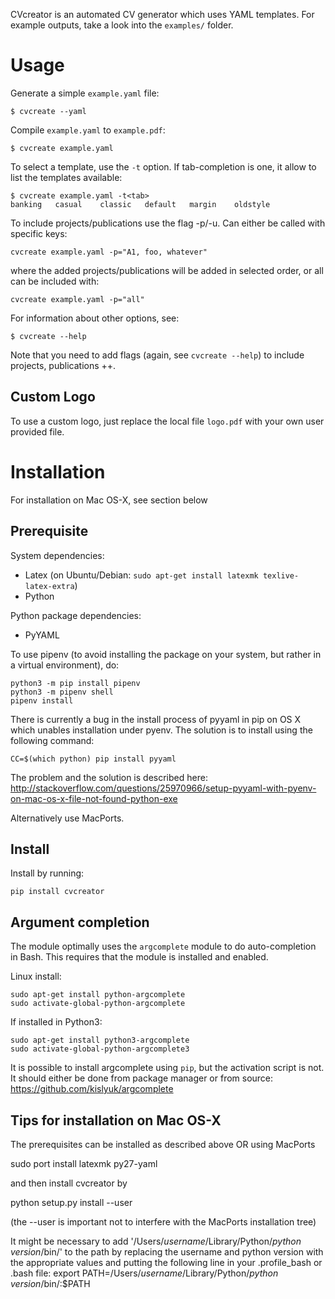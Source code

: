 
CVcreator is an automated CV generator which uses YAML templates.
For example outputs, take a look into the `examples/` folder.

Usage
=====
Generate a simple `example.yaml` file:
```
$ cvcreate --yaml
```
Compile `example.yaml` to `example.pdf`:
```
$ cvcreate example.yaml
```

To select a template, use the `-t` option. If tab-completion is one, it allow
to list the templates available:
```
$ cvcreate example.yaml -t<tab>
banking   casual    classic   default   margin    oldstyle
```

To include projects/publications use the flag -p/-u. Can either be called with specific keys:
```
cvcreate example.yaml -p="A1, foo, whatever"
```
where the added projects/publications will be added in selected order, or all can be included with:
```
cvcreate example.yaml -p="all"
```

For information about other options, see:
```
$ cvcreate --help
```

Note that you need to add flags (again, see `cvcreate --help`) to include projects, publications ++.

Custom Logo
-----------
To use a custom logo, just replace the local file `logo.pdf` with your own
user provided file.

Installation
============
For installation on Mac OS-X, see section below

Prerequisite
------------
System dependencies:
- Latex (on Ubuntu/Debian: `sudo apt-get install latexmk texlive-latex-extra`)
- Python

Python package dependencies:
- PyYAML

To use pipenv (to avoid installing the package on your system, but rather in a virtual environment), do:
```
python3 -m pip install pipenv
python3 -m pipenv shell
pipenv install
```

There is currently a bug in the install process of pyyaml in pip on OS X which
unables installation under pyenv. The solution is to install using the
following command:
```
CC=$(which python) pip install pyyaml
```
The problem and the solution is described here:
http://stackoverflow.com/questions/25970966/setup-pyyaml-with-pyenv-on-mac-os-x-file-not-found-python-exe

Alternatively use MacPorts.

Install
-------
Install by running:
```
pip install cvcreator
```

Argument completion
-------------------
The module optimally uses the `argcomplete` module to do auto-completion in
Bash. This requires that the module is installed and enabled.

Linux install:
```
sudo apt-get install python-argcomplete
sudo activate-global-python-argcomplete
```

If installed in Python3:
```
sudo apt-get install python3-argcomplete
sudo activate-global-python-argcomplete3
```

It is possible to install argcomplete using `pip`, but the activation script is
not. It should either be done from package manager or from source:
https://github.com/kislyuk/argcomplete

Tips for installation on Mac OS-X
---------------------------------
The prerequisites can be installed as described above OR using MacPorts

sudo port install latexmk py27-yaml

and then install cvcreator by

python setup.py install --user

(the --user is important not to interfere with the MacPorts installation tree)

It might be necessary to add '/Users/*username*/Library/Python/*python version*/bin/' to the path by replacing the username and python version with the appropriate values and putting the following line in your .profile_bash or .bash file:
export PATH=/Users/*username*/Library/Python/*python version*/bin/:$PATH
